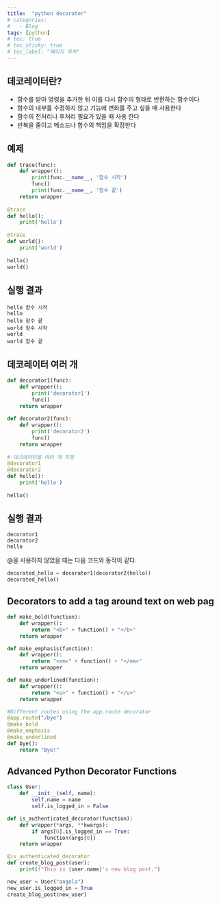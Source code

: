 ```yaml
---
title:  "python decorator"
# categories:
#   - Blog
tags: [python]
# toc: true
# toc_sticky: true
# toc_label: "페이지 목차"
---
```


## 데코레이터란?
+ 함수를 받아 명령을 추가한 뒤 이를 다시 함수의 형태로 반환하는 함수이다
+ 함수의 내부를 수정하지 않고 기능에 변화를 주고 싶을 때 사용한다
+ 함수의 전처리나 후처리 필요가 있을 때 사용 한다
+ 반복을 줄이고 메소드나 함수의 책임을 확장한다

## 예제
```python
def trace(func):
    def wrapper():
        print(func.__name__, '함수 시작')
        func()
        print(func.__name__, '함수 끝')
    return wrapper
 
@trace
def hello():
    print('hello')
 
@trace
def world():
    print('world')
 
hello()
world()
```

## 실행 결과
```
hello 함수 시작
hello
hello 함수 끝
world 함수 시작
world
world 함수 끝
```

## 데코레이터 여러 개
```python
def decorator1(func):
    def wrapper():
        print('decorator1')
        func()
    return wrapper
 
def decorator2(func):
    def wrapper():
        print('decorator2')
        func()
    return wrapper
 
# 데코레이터를 여러 개 지정
@decorator1
@decorator2
def hello():
    print('hello')
 
hello()
```

## 실행 결과
```
decorator1
decorator2
hello
```

@을 사용하지 않았을 때는 다음 코드와 동작이 같다.

```python
decorated_hello = decorator1(decorator2(hello))
decorated_hello()
```


## Decorators to add a tag around text on web pag
```python
def make_bold(function):
    def wrapper():
        return "<b>" + function() + "</b>"
    return wrapper

def make_emphasis(function):
    def wrapper():
        return "<em>" + function() + "</em>"
    return wrapper

def make_underlined(function):
    def wrapper():
        return "<u>" + function() + "</u>"
    return wrapper

#Different routes using the app.route decorator
@app.route("/bye")
@make_bold
@make_emphasis
@make_underlined
def bye():
    return "Bye!"    
```

## Advanced Python Decorator Functions
```python
class User:
    def __init__(self, name):
        self.name = name
        self.is_logged_in = False

def is_authenticated_decorator(function):
    def wrapper(*args, **kwargs):
        if args[0].is_logged_in == True:
            function(args[0])
    return wrapper

@is_authenticated_decorator
def create_blog_post(user):
    print(f"This is {user.name}'s new blog post.")

new_user = User("angela")
new_user.is_logged_in = True
create_blog_post(new_user)
```